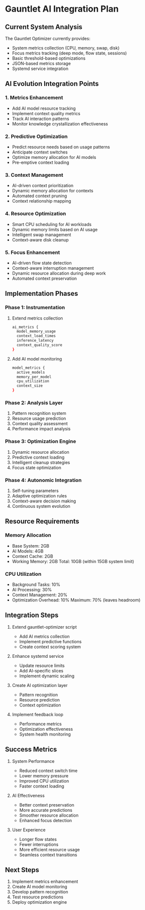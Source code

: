 # Gauntlet AI Integration Plan

## Current System Analysis

The Gauntlet Optimizer currently provides:
- System metrics collection (CPU, memory, swap, disk)
- Focus metrics tracking (deep mode, flow state, sessions)
- Basic threshold-based optimizations
- JSON-based metrics storage
- Systemd service integration

## AI Evolution Integration Points

### 1. Metrics Enhancement
- Add AI model resource tracking
- Implement context quality metrics
- Track AI interaction patterns
- Monitor knowledge crystallization effectiveness

### 2. Predictive Optimization
- Predict resource needs based on usage patterns
- Anticipate context switches
- Optimize memory allocation for AI models
- Pre-emptive context loading

### 3. Context Management
- AI-driven context prioritization
- Dynamic memory allocation for contexts
- Automated context pruning
- Context relationship mapping

### 4. Resource Optimization
- Smart CPU scheduling for AI workloads
- Dynamic memory limits based on AI usage
- Intelligent swap management
- Context-aware disk cleanup

### 5. Focus Enhancement
- AI-driven flow state detection
- Context-aware interruption management
- Dynamic resource allocation during deep work
- Automated context preservation

## Implementation Phases

### Phase 1: Instrumentation
1. Extend metrics collection
   ```bash
   ai_metrics {
     model_memory_usage
     context_load_times
     inference_latency
     context_quality_score
   }
   ```

2. Add AI model monitoring
   ```bash
   model_metrics {
     active_models
     memory_per_model
     cpu_utilization
     context_size
   }
   ```

### Phase 2: Analysis Layer
1. Pattern recognition system
2. Resource usage prediction
3. Context quality assessment
4. Performance impact analysis

### Phase 3: Optimization Engine
1. Dynamic resource allocation
2. Predictive context loading
3. Intelligent cleanup strategies
4. Focus state optimization

### Phase 4: Autonomic Integration
1. Self-tuning parameters
2. Adaptive optimization rules
3. Context-aware decision making
4. Continuous system evolution

## Resource Requirements

### Memory Allocation
- Base System: 2GB
- AI Models: 4GB
- Context Cache: 2GB
- Working Memory: 2GB
Total: 10GB (within 15GB system limit)

### CPU Utilization
- Background Tasks: 10%
- AI Processing: 30%
- Context Management: 20%
- Optimization Overhead: 10%
Maximum: 70% (leaves headroom)

## Integration Steps

1. Extend gauntlet-optimizer script
   - Add AI metrics collection
   - Implement predictive functions
   - Create context scoring system

2. Enhance systemd service
   - Update resource limits
   - Add AI-specific slices
   - Implement dynamic scaling

3. Create AI optimization layer
   - Pattern recognition
   - Resource prediction
   - Context optimization

4. Implement feedback loop
   - Performance metrics
   - Optimization effectiveness
   - System health monitoring

## Success Metrics

1. System Performance
   - Reduced context switch time
   - Lower memory pressure
   - Improved CPU utilization
   - Faster context loading

2. AI Effectiveness
   - Better context preservation
   - More accurate predictions
   - Smoother resource allocation
   - Enhanced focus detection

3. User Experience
   - Longer flow states
   - Fewer interruptions
   - More efficient resource usage
   - Seamless context transitions

## Next Steps

1. Implement metrics enhancement
2. Create AI model monitoring
3. Develop pattern recognition
4. Test resource predictions
5. Deploy optimization engine 
